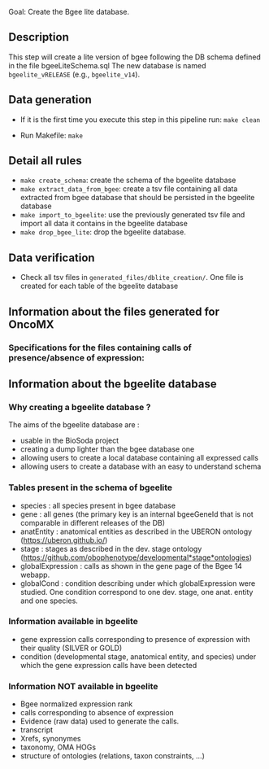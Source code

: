 Goal: Create the Bgee lite database.

## Description

This step will create a lite version of bgee following the DB schema defined in the file bgeeLiteSchema.sql
The new database is named `bgeelite_vRELEASE` (e.g., `bgeelite_v14`).

## Data generation

* If it is the first time you execute this step in this pipeline run:
  `make clean`

* Run Makefile:
  `make`
  
## Detail all rules

* `make create_schema`: create the schema of the bgeelite database
* `make extract_data_from_bgee`: create a tsv file containing all data extracted from bgee database that should be persisted in the bgeelite database
* `make import_to_bgeelite`: use the previously generated tsv file and import all data it contains in the bgeelite database
* `make drop_bgee_lite`: drop the bgeelite database. 

## Data verification

* Check all tsv files in `generated_files/dblite_creation/`. One file is created for each table of the bgeelite database

## Information about the files generated for OncoMX

### Specifications for the files containing calls of presence/absence of expression:

## Information about the bgeelite database

### Why creating a bgeelite database ?

The aims of the bgeelite database are :
* usable in the BioSoda project
* creating a dump lighter than the bgee database one
* allowing users to create a local database containing all expressed calls
* allowing users to create a database with an easy to understand schema

### Tables present in the schema of bgeelite

* species : all species present in bgee database
* gene : all genes (the primary key is an internal bgeeGeneId that is not comparable in different releases of the DB)
* anatEntity : anatomical entities as described in the UBERON ontology (https://uberon.github.io/)
* stage : stages as described in the dev. stage ontology (https://github.com/obophenotype/developmental*stage*ontologies)
* globalExpression : calls as shown in the gene page of the Bgee 14 webapp. 
* globalCond : condition describing under which globalExpression were studied. One condition correspond to one dev. stage, one anat. entity and one species.  

### Information available in bgeelite

* gene expression calls corresponding to presence of expression with their quality (SILVER or GOLD)
* condition (developmental stage, anatomical entity, and species) under which the gene expression calls have been detected

### Information NOT available in bgeelite

* Bgee normalized expression rank
* calls corresponding to absence of expression
* Evidence (raw data) used to generate the calls.
* transcript
* Xrefs, synonymes
* taxonomy, OMA HOGs
* structure of ontologies (relations, taxon constraints, ...)
